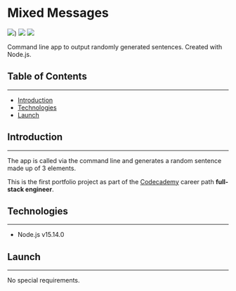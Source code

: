 # Mixed Messages

![](https://img.shields.io/github/license/frankstange/mixed-messages)) ![](https://img.shields.io/github/languages/code-size/frankstange/mixed-messages) ![](https://img.shields.io/github/repo-size/frankstange/mixed-messages)

Command line app to output randomly generated sentences. Created with Node.js.

## Table of Contents

---

- [Introduction](#Introduction)
- [Technologies](#Technologies)
- [Launch](#Launch)

## Introduction

---

The app is called via the command line and generates a random sentence made up of 3 elements.

This is the first portfolio project as part of the [Codecademy](https://www.codecademy.com) career path **full-stack engineer**.

## Technologies

---

- Node.js v15.14.0

## Launch

---

No special requirements.
